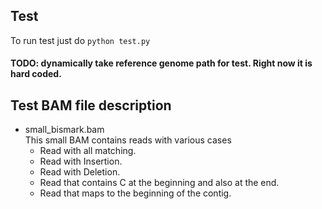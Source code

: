 ## Test

To run test just do `python test.py`

#### TODO: dynamically take reference genome path for test. Right now it is hard coded.

## Test BAM file description

* small_bismark.bam  
  This small BAM contains reads with various cases
    * Read with all matching.
    * Read with Insertion.
    * Read with Deletion.
    * Read that contains C at the beginning and also at the end.
    * Read that maps to the beginning of the contig.